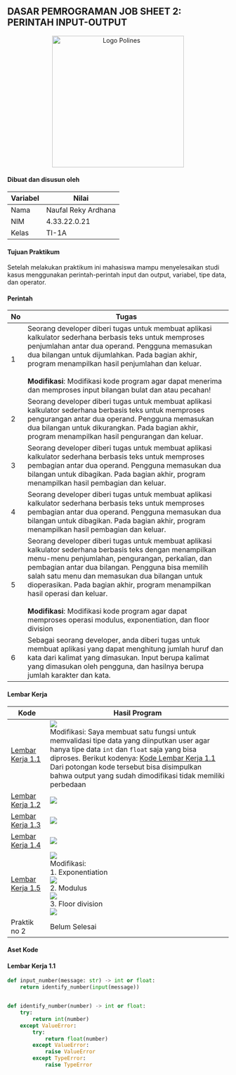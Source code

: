## DASAR PEMROGRAMAN JOB SHEET 2: PERINTAH INPUT-OUTPUT

<p align="center">
    <img src="https://github.com/ardzz/dasar-pemrogaman-2/raw/master/images/logo-polines.png" alt="Logo Polines" width="300" height="300">
</p>

#### Dibuat dan disusun oleh
| Variabel | Nilai               |
|----------|---------------------|
| Nama     | Naufal Reky Ardhana |
| NIM      | 4.33.22.0.21        |
| Kelas    | TI-1A               |

#### Tujuan Praktikum
Setelah melakukan praktikum ini mahasiswa mampu menyelesaikan studi kasus menggunakan perintah-perintah input dan output, variabel, tipe data, dan operator.

#### Perintah

| No  | Tugas                                                                                                                                                                                                                                                                                                                                                                                                                                                                       |
|-----|-----------------------------------------------------------------------------------------------------------------------------------------------------------------------------------------------------------------------------------------------------------------------------------------------------------------------------------------------------------------------------------------------------------------------------------------------------------------------------|
| 1   | Seorang developer diberi tugas untuk membuat aplikasi kalkulator sederhana berbasis teks untuk memproses penjumlahan antar dua operand. Pengguna memasukan dua bilangan untuk dijumlahkan. Pada bagian akhir, program menampilkan hasil penjumlahan dan keluar. <br><br>**Modifikasi**: Modifikasi kode program agar dapat menerima dan memproses input bilangan bulat dan atau pecahan!                                                                                    |
| 2   | Seorang developer diberi tugas untuk membuat aplikasi kalkulator sederhana berbasis teks untuk memproses pengurangan antar dua operand. Pengguna memasukan dua bilangan untuk dikurangkan. Pada bagian akhir, program menampilkan hasil pengurangan dan keluar.                                                                                                                                                                                                             |
| 3   | Seorang developer diberi tugas untuk membuat aplikasi kalkulator sederhana berbasis teks untuk memproses pembagian antar dua operand. Pengguna memasukan dua bilangan untuk dibagikan. Pada bagian akhir, program menampilkan hasil pembagian dan keluar.                                                                                                                                                                                                                   |
| 4   | Seorang developer diberi tugas untuk membuat aplikasi kalkulator sederhana berbasis teks untuk memproses pembagian antar dua operand. Pengguna memasukan dua bilangan untuk dibagikan. Pada bagian akhir, program menampilkan hasil pembagian dan keluar.                                                                                                                                                                                                                   |
| 5   | Seorang developer diberi tugas untuk membuat aplikasi kalkulator sederhana berbasis teks dengan menampilkan menu-menu penjumlahan, pengurangan, perkalian, dan pembagian antar dua bilangan. Pengguna bisa memilih salah satu menu dan memasukan dua bilangan untuk dioperasikan. Pada bagian akhir, program menampilkan hasil operasi dan keluar. <br><br>**Modifikasi**: Modifikasi kode program agar dapat memproses operasi modulus, exponentiation, dan floor division |
| 6   | Sebagai seorang developer, anda diberi tugas untuk membuat aplikasi yang dapat menghitung jumlah huruf dan kata dari kalimat yang dimasukan. Input berupa kalimat yang dimasukan oleh pengguna, dan hasilnya berupa jumlah karakter dan kata.                                                                                                                                                                                                                               |


#### Lembar Kerja

| Kode                                                                                       | Hasil Program                                                                                                                                                                                                                                                                                                                                                                                                                                                                                                                                                                                          |
|--------------------------------------------------------------------------------------------|--------------------------------------------------------------------------------------------------------------------------------------------------------------------------------------------------------------------------------------------------------------------------------------------------------------------------------------------------------------------------------------------------------------------------------------------------------------------------------------------------------------------------------------------------------------------------------------------------------|
| [Lembar Kerja 1.1](https://github.com/ardzz/dasar-pemrogaman-2/blob/master/challenge_1.py) | ![](https://github.com/ardzz/dasar-pemrogaman-2/blob/master/images/Screen%20Shot%202022-09-12%20at%2015.19.17.png?raw=true) <br/>Modifikasi: Saya membuat satu fungsi untuk memvalidasi tipe data yang diinputkan user agar hanya tipe data `int` dan `float` saja yang bisa diproses. Berikut kodenya: [Kode Lembar Kerja 1.1](#lembar-kerja-11)<br/>Dari potongan kode tersebut bisa disimpulkan bahwa output yang sudah dimodifikasi tidak memiliki perbedaan                                                                                                                                       |
| [Lembar Kerja 1.2](https://github.com/ardzz/dasar-pemrogaman-2/blob/master/challenge_2.py) | ![](https://github.com/ardzz/dasar-pemrogaman-2/raw/master/images/Screen%20Shot%202022-09-12%20at%2015.59.05.png)                                                                                                                                                                                                                                                                                                                                                                                                                                                                                      |
| [Lembar Kerja 1.3](https://github.com/ardzz/dasar-pemrogaman-2/blob/master/challenge_3.py) | ![](https://github.com/ardzz/dasar-pemrogaman-2/raw/master/images/Screen%20Shot%202022-09-12%20at%2016.09.27.png)                                                                                                                                                                                                                                                                                                                                                                                                                                                                                      |
| [Lembar Kerja 1.4](https://github.com/ardzz/dasar-pemrogaman-2/blob/master/challenge_3.py) | ![](https://github.com/ardzz/dasar-pemrogaman-2/raw/master/images/Screen%20Shot%202022-09-12%20at%2016.16.33.png)                                                                                                                                                                                                                                                                                                                                                                                                                                                                                      |
| [Lembar Kerja 1.5](https://github.com/ardzz/dasar-pemrogaman-2/blob/master/challenge_5.py) | ![](https://github.com/ardzz/dasar-pemrogaman-2/raw/master/images/Screen%20Shot%202022-09-12%20at%2016.46.39.png)<br/> Modifikasi: <br/> 1. Exponentiation <br/>  ![](https://github.com/ardzz/dasar-pemrogaman-2/raw/master/images/Screen%20Shot%202022-09-12%20at%2017.34.25.png)<br/> 2. Modulus<br/>          ![](https://github.com/ardzz/dasar-pemrogaman-2/blob/master/images/Screen%20Shot%202022-09-12%20at%2017.54.05.png?raw=true) <br/> 3. Floor division<br/> ![](https://github.com/ardzz/dasar-pemrogaman-2/blob/master/images/Screen%20Shot%202022-09-12%20at%2017.46.10.png?raw=true) |
| Praktik no 2                                                                               | Belum Selesai                                                                                                                                                                                                                                                                                                                                                                                                                                                                                                                                                                                          |

#### Aset Kode
#### Lembar Kerja 1.1
```python
def input_number(message: str) -> int or float:
    return identify_number(input(message))


def identify_number(number) -> int or float:
    try:
        return int(number)
    except ValueError:
        try:
            return float(number)
        except ValueError:
            raise ValueError
        except TypeError:
            raise TypeError
```
